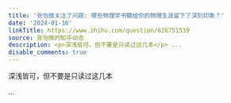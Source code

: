 ```yaml
---
title: '张怡微关注了问题: 哪些物理学书籍给你的物理生涯留下了深刻印象？'
date: '2024-01-16'
linkTitle: https://www.zhihu.com/question/626751539
source: 张怡微的知乎动态
description: <p>深浅皆可，但不要是只读过这几本</p> ...
disable_comments: true
---
```

<p>深浅皆可，但不要是只读过这几本</p> ...
